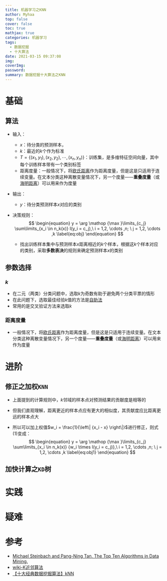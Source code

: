 ```yaml
---
title: 机器学习之KNN
author: Myhaa
top: false
cover: false
toc: true
mathjax: true
categories: 机器学习
tags:
  - 数据挖掘
  - 十大算法
date: 2021-03-15 09:37:08
img:
coverImg:
password:
summary: 数据挖掘十大算法之KNN
---
```


# 基础

## 算法

* 输入：

  * $x$：待分类的预测样本，
  * $k$：最近的$k$个作为标准
  * $T = \lbrace (x_1,y_1),(x_2,y_2), \cdots ,(x_n,y_n) \rbrace$：训练集，是多维特征空间向量，其中每个训练样本带有一个类别标签
  * 距离度量：一般情况下，将[欧氏距离](https://zh.wikipedia.org/wiki/欧氏距离)作为距离度量，但是这是只适用于连续变量。在文本分类这种离散变量情况下，另一个度量——**重叠度量**（或[海明距离](https://zh.wikipedia.org/wiki/海明距离)）可以用来作为度量

* 输出：

  * $y$：待分类预测样本$x$对应的类别

* 决策规则：
  $$
  \begin{equation} 
  y = \arg \mathop {\max }\limits_{c_j} \sum\limits_{x_i \in n_k(x)} I(y_i = c_j),\ i = 1,2, \cdots ,n; \ j = 1,2, \cdots ,k 
  \label{eq:obj} 
  \end{equation}
  $$

  * 找出训练样本集中与预测样本$x$距离相近的$k$个样本，根据这$k$个样本对应的类别，采取**多数表决**的规则来确定预测样本$x$的类别

## 参数选择

### $k$

* 在二元（两类）分类问题中，选取$k$为奇数有助于避免两个分类平票的情形
* 在此问题下，选取最佳经验$k$值的方法是[自助法](https://zh.wikipedia.org/wiki/自助法)
* 常用的是交叉验证方法来选取$k$

### 距离度量

* 一般情况下，将[欧氏距离](https://zh.wikipedia.org/wiki/欧氏距离)作为距离度量，但是这是只适用于连续变量。在文本分类这种离散变量情况下，另一个度量——**重叠度量**（或[海明距离](https://zh.wikipedia.org/wiki/海明距离)）可以用来作为度量

# 进阶

## 修正之加权`KNN`

* 上面提到的计算规则中，$k$邻域的样本点对预测结果的贡献度是相等的

* 但我们直观理解，距离更近的样本点应有更大的相似度，其贡献度应比距离更远的样本点大

* 所以可以加上权值$w_i = \frac{1}{\left\| {x_i - x} \right\|}$进行修正，则式(1)变成：
  $$
  \begin{equation} 
  y = \arg \mathop {\max }\limits_{c_j} \sum\limits_{x_i \in n_k(x)} {w_i \times I(y_i = c_j)},\ i = 1,2, \cdots ,n; \ j = 1,2, \cdots ,k 
  \label{eq:obj1} 
  \end{equation}
  $$

## 加快计算之`KD`树



# 实践

# 疑难

# 参考

* [Michael Steinbach and Pang-Ning Tan, The Top Ten Algorithms in Data Mining.]()
* [wiki-K近邻算法](https://zh.wikipedia.org/wiki/K-%E8%BF%91%E9%82%BB%E7%AE%97%E6%B3%95)
* [【十大经典数据挖掘算法】kNN](https://www.cnblogs.com/en-heng/p/5000628.html)